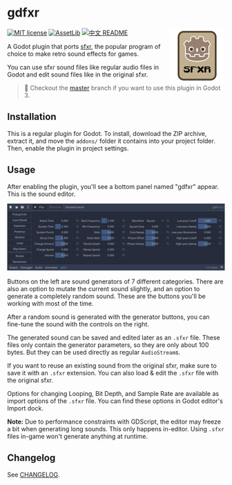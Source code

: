 # gdfxr

<img src="icon.png?raw=true"  align="right" />

[![MIT license](https://img.shields.io/badge/license-MIT-blue.svg)](LICENSE)
[![AssetLib](https://img.shields.io/badge/AssetLib-gdfxr-478cbf)](https://godotengine.org/asset-library/asset/1249)
[![中文 README](https://img.shields.io/badge/README-%E4%B8%AD%E6%96%87-red)](README-zh_CN.md)

A Godot plugin that ports [sfxr](https://www.drpetter.se/project_sfxr.html "DrPetter's homepage - sfxr"),
the popular program of choice to make retro sound effects for games.

You can use sfxr sound files like regular audio files in Godot and edit sound files like in the
original sfxr.

> 🚧 Checkout the [master](https://github.com/timothyqiu/gdfxr/tree/master) branch if you want to use this plugin in Godot 3.

## Installation

This is a regular plugin for Godot. To install, download the ZIP archive, extract it, and move the
`addons/` folder it contains into your project folder. Then, enable the plugin in project settings.

## Usage

After enabling the plugin, you'll see a bottom panel named "gdfxr" appear.
This is the sound editor.

<p align="center">
  <img src="screenshots/editor.png?raw=true" />
</p>

Buttons on the left are sound generators of 7 different categories. There are also an option to
mutate the current sound slightly, and an option to generate a completely random sound.
These are the buttons you'll be working with most of the time.

After a random sound is generated with the generator buttons, you can fine-tune the sound with
the controls on the right.

The generated sound can be saved and edited later as an `.sfxr` file.
These files only contain the generator parameters, so they are only about 100 bytes.
But they can be used directly as regular `AudioStream`s.

If you want to reuse an existing sound from the original sfxr, make sure to save it with an
`.sfxr` extension. You can also load & edit the `.sfxr` file with the original sfxr.

Options for changing Looping, Bit Depth, and Sample Rate are available as import options
of the `.sfxr` file. You can find these options in Godot editor's Import dock.

**Note:** Due to performance constraints with GDScript, the editor may freeze a bit when generating
long sounds. This only happens in-editor.
Using `.sfxr` files in-game won't generate anything at runtime.

## Changelog

See [CHANGELOG](CHANGELOG.md).
